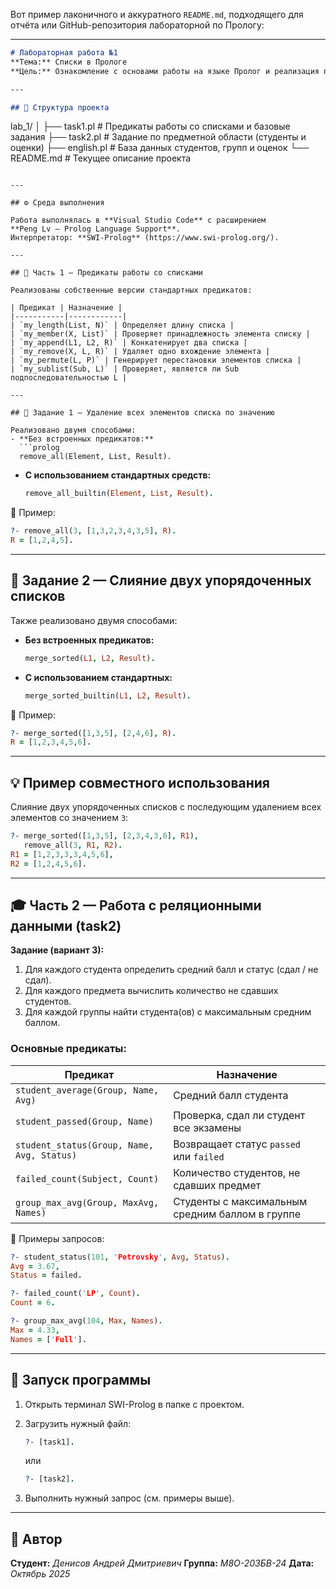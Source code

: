 Вот пример лаконичного и аккуратного `README.md`, подходящего для отчёта или GitHub-репозитория лабораторной по Прологу:

---

```markdown
# Лабораторная работа №1  
**Тема:** Списки в Прологе  
**Цель:** Ознакомление с основами работы на языке Пролог и реализация пользовательских предикатов для обработки списков и реляционных данных.

---

## 🧩 Структура проекта

```

lab_1/
│
├── task1.pl         # Предикаты работы со списками и базовые задания
├── task2.pl         # Задание по предметной области (студенты и оценки)
├── english.pl       # База данных студентов, групп и оценок
└── README.md        # Текущее описание проекта

````

---

## ⚙️ Среда выполнения

Работа выполнялась в **Visual Studio Code** с расширением  
**Peng Lv – Prolog Language Support**.  
Интерпретатор: **SWI-Prolog** (https://www.swi-prolog.org/).

---

## 📘 Часть 1 — Предикаты работы со списками

Реализованы собственные версии стандартных предикатов:

| Предикат | Назначение |
|-----------|------------|
| `my_length(List, N)` | Определяет длину списка |
| `my_member(X, List)` | Проверяет принадлежность элемента списку |
| `my_append(L1, L2, R)` | Конкатенирует два списка |
| `my_remove(X, L, R)` | Удаляет одно вхождение элемента |
| `my_permute(L, P)` | Генерирует перестановки элементов списка |
| `my_sublist(Sub, L)` | Проверяет, является ли Sub подпоследовательностью L |

---

## 🧮 Задание 1 — Удаление всех элементов списка по значению

Реализовано двумя способами:
- **Без встроенных предикатов:**
  ```prolog
  remove_all(Element, List, Result).
````

* **С использованием стандартных средств:**

  ```prolog
  remove_all_builtin(Element, List, Result).
  ```

📌 Пример:

```prolog
?- remove_all(3, [1,3,2,3,4,3,5], R).
R = [1,2,4,5].
```

---

## 🔀 Задание 2 — Слияние двух упорядоченных списков

Также реализовано двумя способами:

* **Без встроенных предикатов:**

  ```prolog
  merge_sorted(L1, L2, Result).
  ```
* **С использованием стандартных:**

  ```prolog
  merge_sorted_builtin(L1, L2, Result).
  ```

📌 Пример:

```prolog
?- merge_sorted([1,3,5], [2,4,6], R).
R = [1,2,3,4,5,6].
```

---

## 💡 Пример совместного использования

Слияние двух упорядоченных списков с последующим удалением всех элементов со значением `3`:

```prolog
?- merge_sorted([1,3,5], [2,3,4,3,6], R1),
   remove_all(3, R1, R2).
R1 = [1,2,3,3,3,4,5,6],
R2 = [1,2,4,5,6].
```

---

## 🎓 Часть 2 — Работа с реляционными данными (task2)

**Задание (вариант 3):**

1. Для каждого студента определить средний балл и статус (сдал / не сдал).
2. Для каждого предмета вычислить количество не сдавших студентов.
3. Для каждой группы найти студента(ов) с максимальным средним баллом.

### Основные предикаты:

| Предикат                                   | Назначение                                      |
| ------------------------------------------ | ----------------------------------------------- |
| `student_average(Group, Name, Avg)`        | Средний балл студента                           |
| `student_passed(Group, Name)`              | Проверка, сдал ли студент все экзамены          |
| `student_status(Group, Name, Avg, Status)` | Возвращает статус `passed` или `failed`         |
| `failed_count(Subject, Count)`             | Количество студентов, не сдавших предмет        |
| `group_max_avg(Group, MaxAvg, Names)`      | Студенты с максимальным средним баллом в группе |

📌 Примеры запросов:

```prolog
?- student_status(101, 'Petrovsky', Avg, Status).
Avg = 3.67,
Status = failed.

?- failed_count('LP', Count).
Count = 6.

?- group_max_avg(104, Max, Names).
Max = 4.33,
Names = ['Full'].
```

---

## 🚀 Запуск программы

1. Открыть терминал SWI-Prolog в папке с проектом.
2. Загрузить нужный файл:

   ```prolog
   ?- [task1].
   ```

   или

   ```prolog
   ?- [task2].
   ```
3. Выполнить нужный запрос (см. примеры выше).

---

## 🧾 Автор

**Студент:** *Денисов Андрей Дмитриевич*
**Группа:** *М8О-203БВ-24*
**Дата:** *Октябрь 2025*